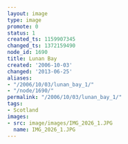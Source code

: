 ```yaml
---
layout: image
type: image
promote: 0
status: 1
created_ts: 1159907345
changed_ts: 1372159490
node_id: 1690
title: Lunan Bay
created: '2006-10-03'
changed: '2013-06-25'
aliases:
- "/2006/10/03/lunan_bay_1/"
- "/node/1690/"
permalink: "/2006/10/03/lunan_bay_1/"
tags:
- Scotland
images:
- src: image/images/IMG_2026_1.JPG
  name: IMG_2026_1.JPG
---
```


